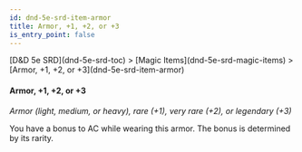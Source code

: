 ```yaml
---
id: dnd-5e-srd-item-armor
title: Armor, +1, +2, or +3
is_entry_point: false
---
```


<breadcrumb>
[D&D 5e SRD](dnd-5e-srd-toc) >  [Magic Items](dnd-5e-srd-magic-items) > [Armor, +1, +2, or +3](dnd-5e-srd-item-armor)
</breadcrumb>

#### Armor, +1, +2, or +3

*Armor (light, medium, or heavy), rare (+1), very rare (+2), or legendary (+3)*

You have a bonus to AC while wearing this armor. The bonus is determined by its rarity.

